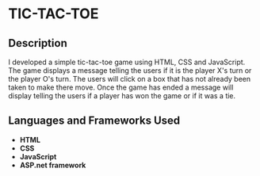 <h1>TIC-TAC-TOE</h1>

<h2>Description</h2>
I developed a simple tic-tac-toe game using HTML, CSS and JavaScript. The game displays a message telling the users if it is the player X's turn or the player O's turn. The users will click on a box that has not already been taken to make there move. Once the game has ended a message will display telling the users if a player has won the game or if it was a tie.  
<br />


<h2>Languages and Frameworks Used</h2>

- <b>HTML</b> 
- <b>CSS</b>
- <b>JavaScript</b>
- <b>ASP.net framework</b>
